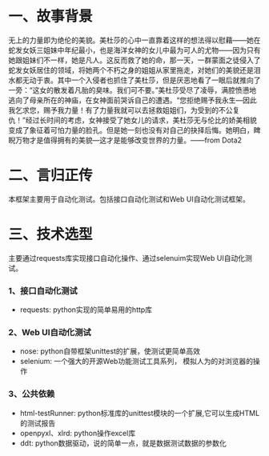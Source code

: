# 一、故事背景
无上的力量即为绝伦的美貌。美杜莎的心中一直靠着这样的想法得以慰藉——她在蛇发女妖三姐妹中年纪最小，也是海洋女神的女儿中最为可人的尤物——因为只有她跟姐妹们不一样，她是凡人。这反而救了她的命，那一天，一群蒙面之徒侵入了蛇发女妖居住的领域，将她两个不朽之身的姐姐从家里拖走，对她们的美貌还是泪水都无动于衷。其中一个入侵者也抓住了美杜莎，但是厌恶地看了一眼后就推向了一旁：“这女的散发着凡胎的臭味。我们可不要。”美杜莎受尽了凌辱，满腔愤懑地逃向了母亲所在的神庙，在女神面前哭诉自己的遭遇。“您拒绝赐予我永生—因此我乞求您，赐予我力量！有了力量我就可以去拯救姐姐们，为受到的不公复仇！”经过长时间的考虑，女神接受了她女儿的请求，美杜莎无与伦比的娇美相貌变成了象征着可怕力量的脸孔。但是她一刻也没有对自己的抉择后悔。她明白，睥睨万物才是值得拥有的美貌—这才是能够改变世界的力量。——from Dota2
# 二、言归正传
本框架主要用于自动化测试。包括接口自动化测试和Web UI自动化测试框架。
# 三、技术选型
主要通过requests库实现接口自动化操作、通过selenuim实现Web UI自动化测试。
### 1、接口自动化测试
- requests: python实现的简单易用的http库
### 2、Web UI自动化测试
- nose: python自带框架unittest的扩展，使测试更简单高效
- selenium: 一个强大的开源Web功能测试工具系列， 模拟人为的对浏览器的操作
### 3、公共依赖
- html-testRunner: python标准库的unittest模块的一个扩展,它可以生成HTML的测试报告
- openpyxl、xlrd: python操作excel库
- ddt: python数据驱动，说的简单一点，就是数据测试数据的参数化
